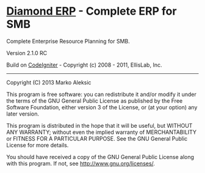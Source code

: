 # [Diamond ERP]() - Complete ERP for SMB

Complete Enterprise Resource Planning for SMB.

Version 2.1.0 RC

Build on [CodeIgniter](http://ellislab.com/codeigniter/) - Copyright (c) 2008 - 2011, EllisLab, Inc.

* * *

Copyright (C) 2013  Marko Aleksic

This program is free software: you can redistribute it and/or modify
it under the terms of the GNU General Public License as published by
the Free Software Foundation, either version 3 of the License, or
(at your option) any later version.

This program is distributed in the hope that it will be useful,
but WITHOUT ANY WARRANTY; without even the implied warranty of
MERCHANTABILITY or FITNESS FOR A PARTICULAR PURPOSE.  See the
GNU General Public License for more details.

You should have received a copy of the GNU General Public License
along with this program.  If not, see <http://www.gnu.org/licenses/>.